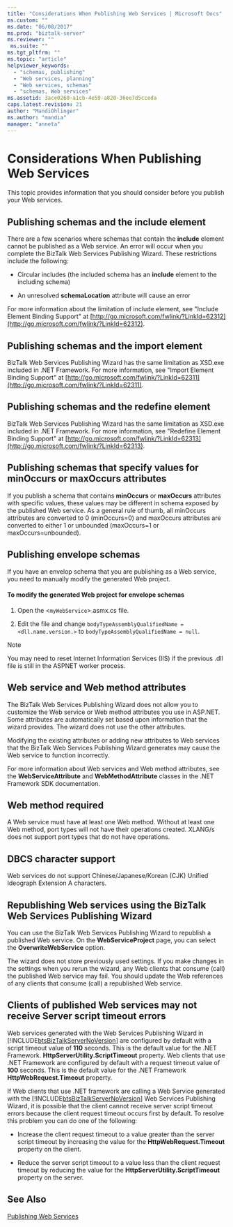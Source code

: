```yaml
---
title: "Considerations When Publishing Web Services | Microsoft Docs"
ms.custom: ""
ms.date: "06/08/2017"
ms.prod: "biztalk-server"
ms.reviewer: ""
 ms.suite: ""
ms.tgt_pltfrm: ""
ms.topic: "article"
helpviewer_keywords: 
  - "schemas, publishing"
  - "Web services, planning"
  - "Web services, schemas"
  - "schemas, Web services"
ms.assetid: 3ace0260-a1cb-4e59-a820-36ee7d5cceda
caps.latest.revision: 21
author: "MandiOhlinger"
ms.author: "mandia"
manager: "anneta"
---
```

# Considerations When Publishing Web Services
This topic provides information that you should consider before you publish your Web services.  
  
## Publishing schemas and the include element  
 There are a few scenarios where schemas that contain the **include** element cannot be published as a Web service. An error will occur when you complete the BizTalk Web Services Publishing Wizard. These restrictions include the following:  
  
-   Circular includes (the included schema has an **include** element to the including schema)  
  
-   An unresolved **schemaLocation** attribute will cause an error  
  
 For more information about the limitation of include element, see "Include Element Binding Support" at [http://go.microsoft.com/fwlink/?LinkId=62312](http://go.microsoft.com/fwlink/?LinkId=62312).  
  
## Publishing schemas and the import element  
 BizTalk Web Services Publishing Wizard has the same limitation as XSD.exe included in .NET Framework. For more information, see "Import Element Binding Support" at [http://go.microsoft.com/fwlink/?LinkId=62311](http://go.microsoft.com/fwlink/?LinkId=62311).  
  
## Publishing schemas and the redefine element  
 BizTalk Web Services Publishing Wizard has the same limitation as XSD.exe included in .NET Framework. For more information, see "Redefine Element Binding Support" at [http://go.microsoft.com/fwlink/?LinkId=62313](http://go.microsoft.com/fwlink/?LinkId=62313).  
  
## Publishing schemas that specify values for minOccurs or maxOccurs attributes  
 If you publish a schema that contains **minOccurs** or **maxOccurs** attributes with specific values, these values may be different in schema exposed by the published Web service. As a general rule of thumb, all minOccurs attributes are converted to 0 (minOccurs=0) and maxOccurs attributes are converted to either 1 or unbounded (maxOccurs=1 or maxOccurs=unbounded).  
  
## Publishing envelope schemas  
 If you have an envelop schema that you are publishing as a Web service, you need to manually modify the generated Web project.  
  
#### To modify the generated Web project for envelope schemas  
  
1.  Open the <`myWebService`>.asmx.cs file.  
  
2.  Edit the file and change `bodyTypeAssemblyQualifiedName = <dll.name.version.>` to `bodyTypeAssemblyQualifiedName = null`.  
  
> [!NOTE]
>  You may need to reset Internet Information Services (IIS) if the previous .dll file is still in the ASPNET worker process.  
  
## Web service and Web method attributes  
 The BizTalk Web Services Publishing Wizard does not allow you to customize the Web service or Web method attributes you use in ASP.NET. Some attributes are automatically set based upon information that the wizard provides. The wizard does not use the other attributes.  
  
 Modifying the existing attributes or adding new attributes to Web services that the BizTalk Web Services Publishing Wizard generates may cause the Web service to function incorrectly.  
  
 For more information about Web services and Web method attributes, see the **WebServiceAttribute** and **WebMethodAttribute** classes in the .NET Framework SDK documentation.  
  
## Web method required  
 A Web service must have at least one Web method. Without at least one Web method, port types will not have their operations created. XLANG/s does not support port types that do not have operations.  
  
## DBCS character support  
 Web services do not support Chinese/Japanese/Korean (CJK) Unified Ideograph Extension A characters.  
  
## Republishing Web services using the BizTalk Web Services Publishing Wizard  
 You can use the BizTalk Web Services Publishing Wizard to republish a published Web service. On the **Web****Service****Project** page, you can select the **Overwrite****Web****Service** option.  
  
 The wizard does not store previously used settings. If you make changes in the settings when you rerun the wizard, any Web clients that consume (call) the published Web service may fail. You should update the Web references of any clients that consume (call) a republished Web service.  
  
## Clients of published Web services may not receive Server script timeout errors  
 Web services generated with the Web Services Publishing Wizard in [!INCLUDE[btsBizTalkServerNoVersion](../includes/btsbiztalkservernoversion-md.md)] are configured by default with a script timeout value of **110** seconds. This is the default value for the .NET Framework. **HttpServerUtility.ScriptTimeout** property. Web clients that use .NET Framework are configured by default with a request timeout value of **100** seconds. This is the default value for the .NET Framework **HttpWebRequest.Timeout** property.  
  
 If Web clients that use .NET framework are calling a Web Service generated with the [!INCLUDE[btsBizTalkServerNoVersion](../includes/btsbiztalkservernoversion-md.md)] Web Services Publishing Wizard, it is possible that the client cannot receive server script timeout errors because the client request timeout occurs first by default. To resolve this problem you can do one of the following:  
  
-   Increase the client request timeout to a value greater than the server script timeout by increasing the value for the **HttpWebRequest.Timeout** property on the client.  
  
-   Reduce the server script timeout to a value less than the client request timeout by reducing the value for the **HttpServerUtility.ScriptTimeout** property on the server.  
  
## See Also  
 [Publishing Web Services](../core/publishing-web-services.md)